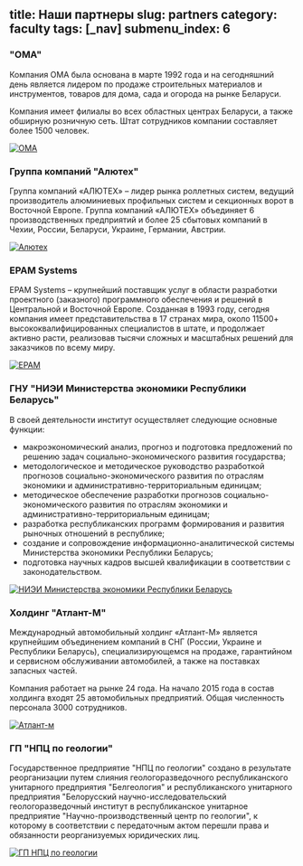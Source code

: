 title: Наши партнеры
slug: partners
category: faculty
tags: [_nav]
submenu_index: 6
---

### "ОМА"

Компания ОМА была основана в марте 1992 года и на сегодняшний день является
лидером по продаже строительных материалов и инструментов, товаров для дома,
сада и огорода на рынке Беларуси.

Компания имеет филиалы во всех областных центрах Беларуси, а также обширную
розничную сеть. Штат сотрудников компании составляет более 1500 человек.

[![OMA](/img/content/partners/oma.png)](http://www.oma.by/)

### Группа компаний "Алютех"

Группа компаний «АЛЮТЕХ» – лидер рынка роллетных систем, ведущий производитель
алюминиевых профильных систем и секционных ворот в Восточной Европе. Группа
компаний «АЛЮТЕХ» объединяет 6 производственных предприятий и более 25 сбытовых
компаний в Чехии, России, Беларуси, Украине, Германии, Австрии.

[![Алютех](/img/content/partners/alutech.png)](http://www.alutech-group.com/)

### EPAM Systems

EPAM Systems – крупнейший поставщик услуг в области разработки проектного
(заказного) программного обеспечения и решений в Центральной и Восточной Европе.
Созданная в 1993 году, сегодня компания имеет представительства в 17 странах
мира, около 11500+ высококвалифицированных специалистов в штате, и продолжает
активно расти, реализовав тысячи сложных и масштабных решений для заказчиков по
всему миру.

[![EPAM](/img/content/partners/epam.png)](http://www.epam.by/)

### ГНУ "НИЭИ Министерства экономики Республики Беларусь"

В своей деятельности институт осуществляет следующие основные функции:

- макроэкономический анализ, прогноз и подготовка предложений по решению задач социально-экономического развития государства;
- методологическое и методическое руководство разработкой прогнозов социально-экономического развития по отраслям экономики и административно-территориальным единицам;
- методическое обеспечение разработки прогнозов социально-экономического развития по отраслям экономики и административно-территориальным единицам;
- разработка республиканских программ формирования и развития рыночных отношений в республике;
- создание и сопровождение информационно-аналитической системы Министерства экономики Республики Беларусь;
- подготовка научных кадров высшей квалификации в соответствии с законодательством.

[![НИЭИ Министерства экономики Республики Беларусь](/img/content/partners/min_economy.gif)](http://www.economy.gov.by/ru/niei)

### Холдинг "Атлант-М"

Международный автомобильный холдинг «Атлант-М» является крупнейшим объединением
компаний в СНГ (России, Украине и Республики Беларусь), специализирующемся на
продаже, гарантийном и сервисном обслуживании автомобилей, а также на поставках
запасных частей.

Компания работает на рынке 24 года. На начало 2015 года в состав холдинга входят
25 автомобильных предприятий. Общая численность персонала 3000 сотрудников.

[![Атлант-м](/img/content/partners/atlant_m.jpg)](http://atlant-m.by/)

### ГП "НПЦ по геологии"

Государственное предприятие "НПЦ по геологии" создано в результате реорганизации
путем слияния геологоразведочного республиканского унитарного предприятия
"Белгеология" и республиканского унитарного предприятия "Белорусский
научно-исследовательский геологоразведочный институт в республиканское унитарное
предприятие "Научно-производственный центр по геологии", к которому в
соответствии с передаточным актом перешли права и обязанности реорганизуемых
юридических лиц.

[![ГП НПЦ по геологии](/img/content/partners/npc_geology.jpg)](http://geologiya.by/)
